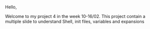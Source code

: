 Hello,

Welcome to my project 4 in the week 10-16/02. This project contain a multiple slide to understand Shell, init files, variables and expansions